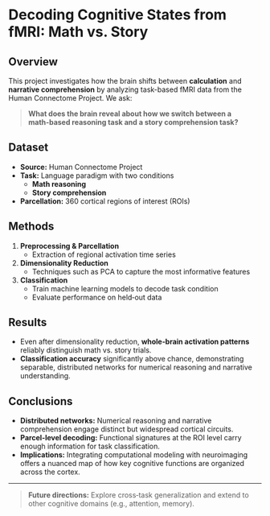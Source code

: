 # Decoding Cognitive States from fMRI: Math vs. Story

## Overview
This project investigates how the brain shifts between **calculation** and **narrative comprehension** by analyzing task-based fMRI data from the Human Connectome Project. We ask:

> **What does the brain reveal about how we switch between a math‑based reasoning task and a story comprehension task?**

## Dataset
- **Source:** Human Connectome Project  
- **Task:** Language paradigm with two conditions  
  - **Math reasoning**  
  - **Story comprehension**  
- **Parcellation:** 360 cortical regions of interest (ROIs)

## Methods
1. **Preprocessing & Parcellation**  
   - Extraction of regional activation time series  
2. **Dimensionality Reduction**  
   - Techniques such as PCA to capture the most informative features  
3. **Classification**  
   - Train machine learning models to decode task condition  
   - Evaluate performance on held‑out data  

## Results
- Even after dimensionality reduction, **whole‑brain activation patterns** reliably distinguish math vs. story trials.  
- **Classification accuracy** significantly above chance, demonstrating separable, distributed networks for numerical reasoning and narrative understanding.

## Conclusions
- **Distributed networks:** Numerical reasoning and narrative comprehension engage distinct but widespread cortical circuits.  
- **Parcel‑level decoding:** Functional signatures at the ROI level carry enough information for task classification.  
- **Implications:** Integrating computational modeling with neuroimaging offers a nuanced map of how key cognitive functions are organized across the cortex.

---

> **Future directions:** Explore cross‑task generalization and extend to other cognitive domains (e.g., attention, memory).
